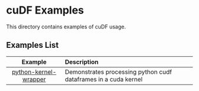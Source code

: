 # cuDF Examples
This directory contains examples of cuDF usage.

## Examples List
| Example | Description                                                        |
|:-------------------:|:-------------------------------------------------------|
[python-kernel-wrapper](./python-kernel-wrapper) | Demonstrates processing python cudf dataframes in a cuda kernel